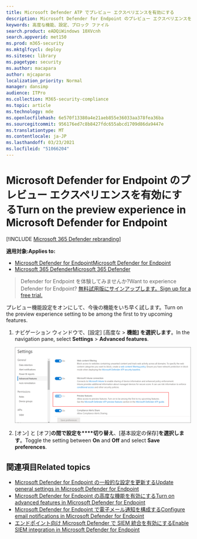 ```yaml
---
title: Microsoft Defender ATP でプレビュー エクスペリエンスを有効にする
description: Microsoft Defender for Endpoint のプレビュー エクスペリエンスをオンにし、今後の機能を試します。
keywords: 高度な機能、設定、ブロック ファイル
search.product: eADQiWindows 10XVcnh
search.appverid: met150
ms.prod: m365-security
ms.mktglfcycl: deploy
ms.sitesec: library
ms.pagetype: security
ms.author: macapara
author: mjcaparas
localization_priority: Normal
manager: dansimp
audience: ITPro
ms.collection: M365-security-compliance
ms.topic: article
ms.technology: mde
ms.openlocfilehash: 6e570f13380a4e21aeb855e36033aa378fea36ba
ms.sourcegitcommit: 956176ed7c8b8427fdc655abcd1709d86da9447e
ms.translationtype: MT
ms.contentlocale: ja-JP
ms.lasthandoff: 03/23/2021
ms.locfileid: "51066204"
---
```

# <a name="turn-on-the-preview-experience-in-microsoft-defender-for-endpoint"></a><span data-ttu-id="3a0f7-104">Microsoft Defender for Endpoint のプレビュー エクスペリエンスを有効にする</span><span class="sxs-lookup"><span data-stu-id="3a0f7-104">Turn on the preview experience in Microsoft Defender for Endpoint</span></span>

[!INCLUDE [Microsoft 365 Defender rebranding](../../includes/microsoft-defender.md)]

<span data-ttu-id="3a0f7-105">**適用対象:**</span><span class="sxs-lookup"><span data-stu-id="3a0f7-105">**Applies to:**</span></span>
- [<span data-ttu-id="3a0f7-106">Microsoft Defender for Endpoint</span><span class="sxs-lookup"><span data-stu-id="3a0f7-106">Microsoft Defender for Endpoint</span></span>](https://go.microsoft.com/fwlink/p/?linkid=2146631)
- [<span data-ttu-id="3a0f7-107">Microsoft 365 Defender</span><span class="sxs-lookup"><span data-stu-id="3a0f7-107">Microsoft 365 Defender</span></span>](https://go.microsoft.com/fwlink/?linkid=2118804)


><span data-ttu-id="3a0f7-108">Defender for Endpoint を体験してみませんか?</span><span class="sxs-lookup"><span data-stu-id="3a0f7-108">Want to experience Defender for Endpoint?</span></span> [<span data-ttu-id="3a0f7-109">無料試用版にサインアップします。</span><span class="sxs-lookup"><span data-stu-id="3a0f7-109">Sign up for a free trial.</span></span>](https://www.microsoft.com/microsoft-365/windows/microsoft-defender-atp?ocid=docs-wdatp-previewsettings-abovefoldlink)

<span data-ttu-id="3a0f7-110">プレビュー機能設定をオンにして、今後の機能をいち早く試します。</span><span class="sxs-lookup"><span data-stu-id="3a0f7-110">Turn on the preview experience setting to be among the first to try upcoming features.</span></span>

1. <span data-ttu-id="3a0f7-111">ナビゲーション ウィンドウで、[設定] [高度な  >  **機能] を選択します**。</span><span class="sxs-lookup"><span data-stu-id="3a0f7-111">In the navigation pane, select **Settings** > **Advanced features**.</span></span>

    ![設定とプレビュー エクスペリエンスのイメージ](images/atp-preview-features.png)


2. <span data-ttu-id="3a0f7-113">[オン] と [オフ]**の間で設定を\*\*\*\*切り替え**、[基本設定の保存]**を選択します**。</span><span class="sxs-lookup"><span data-stu-id="3a0f7-113">Toggle the setting between **On** and **Off** and select **Save preferences**.</span></span>

## <a name="related-topics"></a><span data-ttu-id="3a0f7-114">関連項目</span><span class="sxs-lookup"><span data-stu-id="3a0f7-114">Related topics</span></span>
- [<span data-ttu-id="3a0f7-115">Microsoft Defender for Endpoint の一般的な設定を更新する</span><span class="sxs-lookup"><span data-stu-id="3a0f7-115">Update general settings in Microsoft Defender for Endpoint</span></span>](data-retention-settings.md)
- [<span data-ttu-id="3a0f7-116">Microsoft Defender for Endpoint の高度な機能を有効にする</span><span class="sxs-lookup"><span data-stu-id="3a0f7-116">Turn on advanced features in Microsoft Defender for Endpoint</span></span>](advanced-features.md)
- [<span data-ttu-id="3a0f7-117">Microsoft Defender for Endpoint で電子メール通知を構成する</span><span class="sxs-lookup"><span data-stu-id="3a0f7-117">Configure email notifications in Microsoft Defender for Endpoint</span></span>](configure-email-notifications.md)
- [<span data-ttu-id="3a0f7-118">エンドポイント向け Microsoft Defender で SIEM 統合を有効にする</span><span class="sxs-lookup"><span data-stu-id="3a0f7-118">Enable SIEM integration in Microsoft Defender for Endpoint</span></span>](enable-siem-integration.md)

